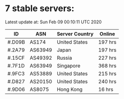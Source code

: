 # 7 stable servers:

Latest update at: Sun Feb 09 00:10:11 UTC 2020

| ID | ASN | Server Country | Online |
| -- | --- | -------------- | ------ |
| #.D09B | AS174 | United States | 197 hrs |
| #.2A79 | AS63949 | Japan | 197 hrs |
| #.15CF | AS49392 | Russia | 227 hrs |
| #.7F1D | AS63949 | Singapore | 368 hrs |
| #.9FC3 | AS53889 | United States | 215 hrs |
| #.D827 | AS20150 | United States | 240 hrs |
| #.9D06 | AS8075 | Hong Kong | 16 hrs |


